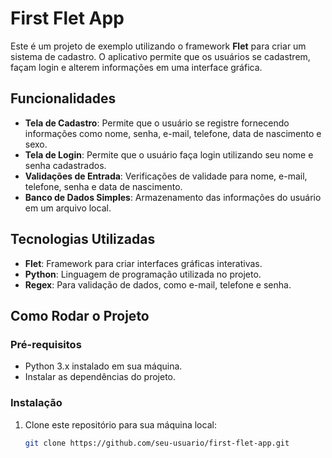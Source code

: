 # First Flet App

Este é um projeto de exemplo utilizando o framework **Flet** para criar um sistema de cadastro. O aplicativo permite que os usuários se cadastrem, façam login e alterem informações em uma interface gráfica.

## Funcionalidades

- **Tela de Cadastro**: Permite que o usuário se registre fornecendo informações como nome, senha, e-mail, telefone, data de nascimento e sexo.
- **Tela de Login**: Permite que o usuário faça login utilizando seu nome e senha cadastrados.
- **Validações de Entrada**: Verificações de validade para nome, e-mail, telefone, senha e data de nascimento.
- **Banco de Dados Simples**: Armazenamento das informações do usuário em um arquivo local.

## Tecnologias Utilizadas

- **Flet**: Framework para criar interfaces gráficas interativas.
- **Python**: Linguagem de programação utilizada no projeto.
- **Regex**: Para validação de dados, como e-mail, telefone e senha.

## Como Rodar o Projeto

### Pré-requisitos

- Python 3.x instalado em sua máquina.
- Instalar as dependências do projeto.

### Instalação

1. Clone este repositório para sua máquina local:

   ```bash
   git clone https://github.com/seu-usuario/first-flet-app.git
